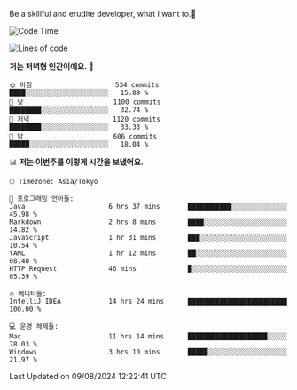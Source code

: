 Be a skillful and erudite developer, what I want to.👶

<!--START_SECTION:waka-->
![Code Time](http://img.shields.io/badge/Code%20Time-1%2C128%20hrs%2010%20mins-blue)

![Lines of code](https://img.shields.io/badge/%EC%A0%80%EB%8A%94%20%EC%97%AC%ED%83%9C%EA%B9%8C%EC%A7%80%20-2.8%20million%20%EC%A4%84%EC%9D%98%20%EC%BD%94%EB%93%9C%EB%A5%BC%20%EC%9E%91%EC%84%B1%ED%96%88%EC%96%B4%EC%9A%94.-blue)

**저는 저녁형 인간이에요. 🦉** 

```text
🌞 아침                     534 commits         ████░░░░░░░░░░░░░░░░░░░░░   15.89 % 
🌆 낮　                     1100 commits        ████████░░░░░░░░░░░░░░░░░   32.74 % 
🌃 저녁                     1120 commits        ████████░░░░░░░░░░░░░░░░░   33.33 % 
🌙 밤　                     606 commits         █████░░░░░░░░░░░░░░░░░░░░   18.04 % 
```


📊 **저는 이번주를 이렇게 시간을 보냈어요.** 

```text
🕑︎ Timezone: Asia/Tokyo

💬 프로그래밍 언어들: 
Java                     6 hrs 37 mins       ███████████░░░░░░░░░░░░░░   45.98 % 
Markdown                 2 hrs 8 mins        ████░░░░░░░░░░░░░░░░░░░░░   14.82 % 
JavaScript               1 hr 31 mins        ███░░░░░░░░░░░░░░░░░░░░░░   10.54 % 
YAML                     1 hr 12 mins        ██░░░░░░░░░░░░░░░░░░░░░░░   08.40 % 
HTTP Request             46 mins             █░░░░░░░░░░░░░░░░░░░░░░░░   05.39 % 

🔥 에디터들: 
IntelliJ IDEA            14 hrs 24 mins      █████████████████████████   100.00 % 

💻 운영 체제들: 
Mac                      11 hrs 14 mins      ████████████████████░░░░░   78.03 % 
Windows                  3 hrs 10 mins       █████░░░░░░░░░░░░░░░░░░░░   21.97 % 
```


 Last Updated on 09/08/2024 12:22:41 UTC
<!--END_SECTION:waka-->
